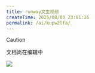 ```yaml
---
title: runway文生视频
createTime: 2025/08/03 23:01:16
permalink: /ai/kupw2lfa/
---
```

> [!caution]
>
> 文档尚在编辑中

![](https://file.iglooblog.top/ai/%E6%88%AA%E5%B1%8F2025-08-03%2023.01.40.png)